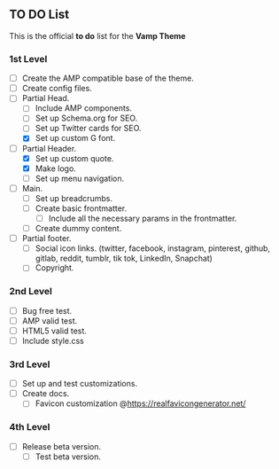 ## TO DO List

This is the official **to do** list for the **Vamp Theme**

### 1st Level 

- [ ] Create the AMP compatible base of the theme.
- [ ] Create config files.  
- [ ] Partial Head.
  - [ ] Include AMP components.
  - [ ] Set up Schema.org for SEO.
  - [ ] Set up Twitter cards for SEO.
  - [X] Set up custom G font.
- [ ] Partial Header.
  - [X] Set up custom quote.
  - [X] Make logo.
  - [ ] Set up menu navigation.
- [ ] Main.
  - [ ] Set up breadcrumbs.
  - [ ] Create basic frontmatter.
    - [ ] Include all the necessary params in the frontmatter.
  - [ ] Create dummy content.
- [ ] Partial footer.
  - [ ] Social icon links. (twitter, facebook, instagram, pinterest, github, gitlab, reddit, tumblr, tik tok, LinkedIn, Snapchat)
  - [ ] Copyright.

### 2nd Level

- [ ] Bug free test.
- [ ] AMP valid test.
- [ ] HTML5 valid test.
- [ ] Include style.css  

### 3rd Level

- [ ] Set up and test customizations.
- [ ] Create docs.
  - [ ] Favicon customization @https://realfavicongenerator.net/

### 4th Level
- [ ] Release beta version.
  - [ ] Test beta version.
